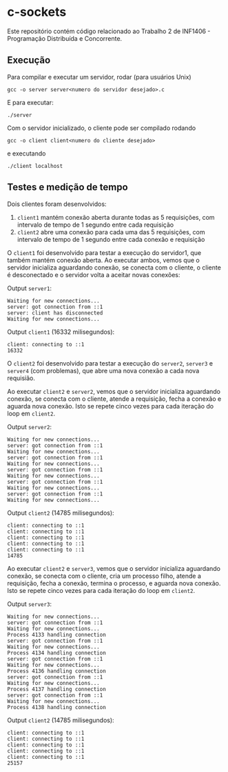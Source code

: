 # c-sockets

Este repositório contém código relacionado ao Trabalho 2 de INF1406 - Programação Distribuída e Concorrente.

## Execução

Para compilar e executar um servidor, rodar (para usuários Unix)

`gcc -o server server<numero do servidor desejado>.c`

E para executar: 

`./server`

Com o servidor inicializado, o cliente pode ser compilado rodando

`gcc -o client client<numero do cliente desejado>`

e executando

`./client localhost`

## Testes e medição de tempo

Dois clientes foram desenvolvidos:
1. `client1` mantém conexão aberta durante todas as 5 requisições, com intervalo de tempo de 1 segundo entre cada requisição
2. `client2` abre uma conexão para cada uma das 5 requisições, com intervalo de tempo de 1 segundo entre cada conexão e requisição

O `client1` foi desenvolvido para testar a execução do servidor1, que também mantém conexão aberta. Ao executar ambos, vemos que o servidor inicializa aguardando conexão, se conecta com o cliente, o cliente é desconectado e o servidor volta a aceitar novas conexões:

Output `server1`: 
```
Waiting for new connections...
server: got connection from ::1
server: client has disconnected
Waiting for new connections...
```

Output `client1` (16332 milisegundos): 
```
client: connecting to ::1
16332
```

O `client2` foi desenvolvido para testar a execução do `server2`, `server3` e `server4` (com problemas), que abre uma nova conexão a cada nova requisião. 

Ao executar `client2` e `server2`, vemos que o servidor inicializa aguardando conexão, se conecta com o cliente, atende a requisição, fecha a conexão e aguarda nova conexão. Isto se repete cinco vezes para cada iteração do loop em `client2`.

Output `server2`: 
```
Waiting for new connections...
server: got connection from ::1
Waiting for new connections...
server: got connection from ::1
Waiting for new connections...
server: got connection from ::1
Waiting for new connections...
server: got connection from ::1
Waiting for new connections...
server: got connection from ::1
Waiting for new connections...
```

Output `client2` (14785 milisegundos): 
```
client: connecting to ::1
client: connecting to ::1
client: connecting to ::1
client: connecting to ::1
client: connecting to ::1
14785
```

Ao executar `client2` e `server3`, vemos que o servidor inicializa aguardando conexão, se conecta com o cliente, cria um processo filho, atende a requisição, fecha a conexão, termina o processo, e aguarda nova conexão. Isto se repete cinco vezes para cada iteração do loop em `client2`.

Output `server3`: 
```
Waiting for new connections...
server: got connection from ::1
Waiting for new connections...
Process 4133 handling connection
server: got connection from ::1
Waiting for new connections...
Process 4134 handling connection
server: got connection from ::1
Waiting for new connections...
Process 4136 handling connection
server: got connection from ::1
Waiting for new connections...
Process 4137 handling connection
server: got connection from ::1
Waiting for new connections...
Process 4138 handling connection
```

Output `client2` (14785 milisegundos): 
```
client: connecting to ::1
client: connecting to ::1
client: connecting to ::1
client: connecting to ::1
client: connecting to ::1
25157
```
